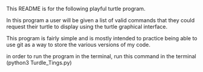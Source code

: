 This README is for the following playful turtle program. 

In this program a user will be given a list of valid commands that they could 
request their turtle to display using the turtle graphical interface. 

This program is fairly simple and is mostly intended to practice being able to 
use git as a way to store the various versions of my code.

in order to run the program in the terminal, run this command in the terminal
(python3 Turdle_Tings.py)


